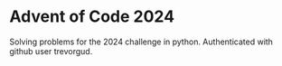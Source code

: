 # Advent of Code 2024
Solving problems for the 2024 challenge in python.
Authenticated with github user trevorgud.
